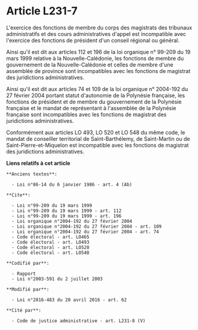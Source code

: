 # Article L231-7

L'exercice des fonctions de membre du          corps des magistrats des tribunaux administratifs et des cours administratives
d'appel est incompatible avec l'exercice des fonctions de président d'un conseil régional ou général. 

Ainsi qu'il est dit aux articles 112 et 196 de la loi organique n° 99-209 du 19 mars 1999 relative à la Nouvelle-Calédonie,
les fonctions de membre du gouvernement de la Nouvelle-Calédonie et celles de membre d'une assemblée de province sont
incompatibles avec les fonctions de magistrat des juridictions administratives. 

Ainsi qu'il est dit aux articles 74 et 109 de la loi organique n° 2004-192 du 27 février 2004 portant statut d'autonomie de
la Polynésie française, les fonctions de président et de membre du gouvernement de la Polynésie française et le mandat de
représentant à l'assemblée de la Polynésie française sont incompatibles avec les fonctions de magistrat des juridictions
administratives. 

Conformément aux articles LO 493, LO 520 et LO 548 du même code, le mandat de conseiller territorial de Saint-Barthélemy, de
Saint-Martin ou de Saint-Pierre-et-Miquelon est incompatible avec les fonctions de magistrat des juridictions
administratives.

**Liens relatifs à cet article**

	**Anciens textes**:

	  - Loi n°86-14 du 6 janvier 1986 - art. 4 (Ab)

	**Cite**:

	  - Loi n°99-209 du 19 mars 1999
	  - Loi n°99-209 du 19 mars 1999 - art. 112
	  - Loi n°99-209 du 19 mars 1999 - art. 196
	  - Loi organique n°2004-192 du 27 février 2004
	  - Loi organique n°2004-192 du 27 février 2004 - art. 109
	  - Loi organique n°2004-192 du 27 février 2004 - art. 74
	  - Code électoral - art. LO465
	  - Code électoral - art. LO493
	  - Code électoral - art. LO520
	  - Code électoral - art. LO548

	**Codifié par**:

	  - Rapport
	  - Loi n°2003-591 du 2 juillet 2003

	**Modifié par**:

	  - Loi n°2016-483 du 20 avril 2016 - art. 62

	**Cité par**:

	  - Code de justice administrative - art. L231-8 (V)
